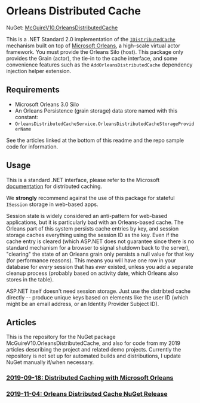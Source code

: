 
# Orleans Distributed Cache

NuGet: [McGuireV10.OrleansDistributedCache](https://www.nuget.org/packages/McGuireV10.OrleansDistributedCache/)

This is a .NET Standard 2.0 implementation of the [`IDistributedCache`](https://docs.microsoft.com/en-us/dotnet/api/microsoft.extensions.caching.distributed.idistributedcache?view=dotnet-plat-ext-3.0) mechanism built on top of [Microsoft Orleans](http://dotnet.github.io/orleans/), a high-scale virtual actor framework. You must provide the Orleans Silo (host). This package only provides the Grain (actor), the tie-in to the cache interface, and some convenience features such as the `AddOrleansDistributedCache` dependency injection helper extension.

## Requirements

* Microsoft Orleans 3.0 Silo
* An Orleans Persistence (grain storage) data store named with this constant:
* `OrleansDistributedCacheService.OrleansDistributedCacheStorageProviderName`

See the articles linked at the bottom of this readme and the repo sample code for information.

## Usage

This is a standard .NET interface, please refer to the Microsoft [documentation](https://docs.microsoft.com/en-us/aspnet/core/performance/caching/distributed?view=aspnetcore-3.0) for distributed caching.

We **strongly** recommend against the use of this package for stateful `ISession` storage in web-based apps.

Session state is widely considered an anti-pattern for web-based applications, but it is particularly bad with an Orleans-based cache. The Orleans part of this system persists cache entries by key, and session storage caches everything using the session ID as the key. Even if the cache entry is cleared (which ASP.NET does not guarantee since there is no standard mechanism for a browser to signal shutdown back to the server), "clearing" the state of an Orleans grain only persists a null value for that key (for performance reasons). This means you will have one row in your database for _every_ session that has _ever_ existed, unless you add a separate cleanup process (probably based on activity date, which Orleans also stores in the table).

ASP.NET itself doesn't need session storage. Just use the distribted cache directly -- produce unique keys based on elements like the user ID (which might be an email address, or an Identity Provider Subject ID). 

## Articles

This is the repository for the NuGet package McGuireV10.OrleansDistributedCache, and also for code from my 2019 articles describing the project and related demo projects. Currently the repository is not set up for automated builds and distributions, I update NuGet manually if/when necessary.

### [2019-09-18: Distributed Caching with Microsoft Orleans](https://mcguirev10.com/2019/09/18/distributed-caching-with-microsoft-orleans.html)

### [2019-11-04: Orleans Distributed Cache NuGet Release](https://mcguirev10.com/2019/11/04/orleans-distributed-cache-nuget-release.html)
